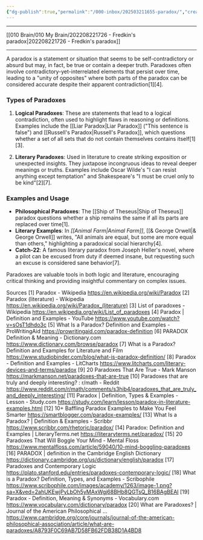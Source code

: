 ```yaml
---
{"dg-publish":true,"permalink":"/000-inbox/202503211655-paradox/","created":"2025-03-21T16:55:17.293-04:00","updated":"2025-03-21T16:57:48.296-04:00"}
---
```


---
[[010 Brain/010 My Brain/202208221726 - Fredkin's paradox\|202208221726 - Fredkin's paradox]]

---

A paradox is a statement or situation that seems to be self-contradictory or absurd but may, in fact, be true or contain a deeper truth. Paradoxes often involve contradictory-yet-interrelated elements that persist over time, leading to a "unity of opposites" where both parts of the paradox can be considered accurate despite their apparent contradiction[1][4].

### Types of Paradoxes
1. **Logical Paradoxes**: These are statements that lead to a logical contradiction, often used to highlight flaws in reasoning or definitions. Examples include the [[Liar Paradox\|Liar Paradox]] ("This sentence is false") and [[Russell's Paradox\|Russell's Paradox]], which questions whether a set of all sets that do not contain themselves contains itself[1][3].

2. **Literary Paradoxes**: Used in literature to create striking exposition or unexpected insights. They juxtapose incongruous ideas to reveal deeper meanings or truths. Examples include Oscar Wilde's "I can resist anything except temptation" and Shakespeare's "I must be cruel only to be kind"[2][7].

### Examples and Usage
- **Philosophical Paradoxes**: The [[Ship of Theseus\|Ship of Theseus]] paradox questions whether a ship remains the same if all its parts are replaced over time[1].
- **Literary Examples**: In *[[Animal Farm\|Animal Farm]]*, [[& George Orwell\|& George Orwell]] writes, "All animals are equal, but some are more equal than others," highlighting a paradoxical social hierarchy[4].
- **Catch-22**: A famous literary paradox from Joseph Heller's novel, where a pilot can be excused from duty if deemed insane, but requesting such an excuse is considered sane behavior[7].

Paradoxes are valuable tools in both logic and literature, encouraging critical thinking and providing insightful commentary on complex issues.

Sources
[1] Paradox - Wikipedia https://en.wikipedia.org/wiki/Paradox
[2] Paradox (literature) - Wikipedia https://en.wikipedia.org/wiki/Paradox_(literature)
[3] List of paradoxes - Wikipedia https://en.wikipedia.org/wiki/List_of_paradoxes
[4] Paradox | Definition and Examples - YouTube https://www.youtube.com/watch?v=sOsT1dhdo3c
[5] What Is a Paradox? Definition and Examples - ProWritingAid https://prowritingaid.com/paradox-definition
[6] PARADOX Definition & Meaning - Dictionary.com https://www.dictionary.com/browse/paradox
[7] What is a Paradox? Definition and Examples for Literature and Film https://www.studiobinder.com/blog/what-is-paradox-definition/
[8] Paradox - Definition and Examples - LitCharts https://www.litcharts.com/literary-devices-and-terms/paradox
[9] 20 Paradoxes That Are True - Mark Manson https://markmanson.net/paradoxes-that-are-true
[10] Paradoxes that are truly and deeply interesting? : r/math - Reddit https://www.reddit.com/r/math/comments/s3hib4/paradoxes_that_are_truly_and_deeply_interesting/
[11] Paradox | Definition, Types & Examples - Lesson - Study.com https://study.com/learn/lesson/paradox-in-literature-examples.html
[12] 10+ Baffling Paradox Examples to Make You Feel Smarter https://smartblogger.com/paradox-examples/
[13] What Is a Paradox? | Definition & Examples - Scribbr https://www.scribbr.com/rhetoric/paradox/
[14] Paradox: Definition and Examples | LiteraryTerms.net https://literaryterms.net/paradox/
[15] 20 Paradoxes That Will Boggle Your Mind - Mental Floss https://www.mentalfloss.com/article/59040/10-mind-boggling-paradoxes
[16] PARADOX | definition in the Cambridge English Dictionary https://dictionary.cambridge.org/us/dictionary/english/paradox
[17] Paradoxes and Contemporary Logic https://plato.stanford.edu/entries/paradoxes-contemporary-logic/
[18] What is a Paradox? Definition, Types, and Examples - Scribophile https://www.scribophile.com/images/academy/1263/image-1.png?sa=X&ved=2ahUKEwjPyLbOh5yMAxWgj68BHb8QGTsQ_B16BAgBEAI
[19] Paradox - Definition, Meaning & Synonyms - Vocabulary.com https://www.vocabulary.com/dictionary/paradox
[20] What are Paradoxes? | Journal of the American Philosophical ... https://www.cambridge.org/core/journals/journal-of-the-american-philosophical-association/article/what-are-paradoxes/A8793F0C69AB7D58FB62FDB38D1A4BD8
